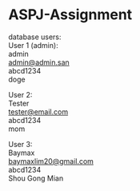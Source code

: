 # ASPJ-Assignment

database users:  
User 1 (admin):  
admin   
admin@admin.san  
abcd1234  
doge  

User 2:  
Tester  
tester@email.com    
abcd1234  
mom  

User 3:  
Baymax  
baymaxlim20@gmail.com  
abcd1234  
Shou Gong Mian  
